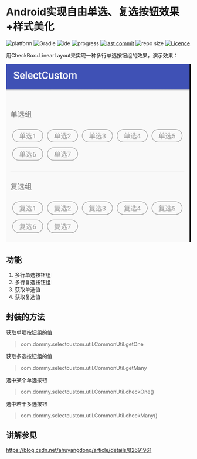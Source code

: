 # Android实现自由单选、复选按钮效果+样式美化

![platform](https://img.shields.io/badge/platform-Android-lightgrey.svg)
![Gradle](https://img.shields.io/badge/Gradle-3.1.2-brightgreen.svg)
![ide](https://img.shields.io/badge/IDE-Android%20Studio-brightgreen.svg)
![progress](http://progressed.io/bar/100?title=completed)
[![last commit](https://img.shields.io/github/last-commit/ahuyangdong/SelectCustom.svg)](https://github.com/ahuyangdong/GitHubSearch/commits/master)
![repo size](https://img.shields.io/github/repo-size/ahuyangdong/SelectCustom.svg)
[![Licence](https://img.shields.io/github/license/ahuyangdong/SelectCustom.svg)](https://github.com/ahuyangdong/SelectCustom/blob/master/LICENSE)

用CheckBox+LinearLayout来实现一种多行单选按钮组的效果，演示效果：

![image](https://github.com/ahuyangdong/SelectCustom/raw/master/images/demo.gif)
## 功能
1. 多行单选按钮组
2. 多行复选按钮组
3. 获取单选值
4. 获取复选值

## 封装的方法
获取单项按钮组的值
> com.dommy.selectcustom.util.CommonUtil.getOne

获取多选按钮组的值
> com.dommy.selectcustom.util.CommonUtil.getMany

选中某个单选按钮
> com.dommy.selectcustom.util.CommonUtil.checkOne()

选中若干多选按钮
> com.dommy.selectcustom.util.CommonUtil.checkMany()


## 讲解参见
https://blog.csdn.net/ahuyangdong/article/details/82691961
